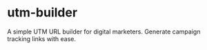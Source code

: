 # utm-builder
A simple UTM URL builder for digital marketers. Generate campaign tracking links with ease.

